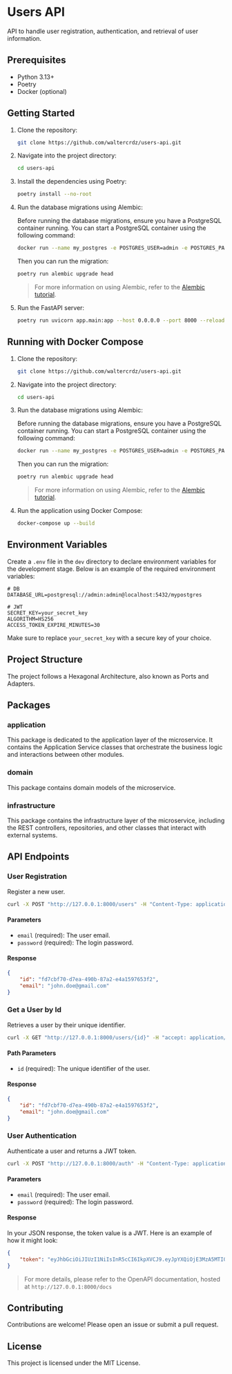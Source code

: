 # Users API

API to handle user registration, authentication, and retrieval of user information.

## Prerequisites
- Python 3.13+
- Poetry
- Docker (optional)

## Getting Started

1. Clone the repository:

    ```bash
    git clone https://github.com/waltercrdz/users-api.git
    ```
2. Navigate into the project directory:
    
    ```bash
    cd users-api
    ```

3. Install the dependencies using Poetry:
    
    ```bash
    poetry install --no-root
    ```

4. Run the database migrations using Alembic:

    Before running the database migrations, ensure you have a PostgreSQL container running. You can start a PostgreSQL container using the following command:

    ```bash
    docker run --name my_postgres -e POSTGRES_USER=admin -e POSTGRES_PASSWORD=admin -e POSTGRES_DB=mypostgres -p 5432:5432 -d postgres
    ```

    Then you can run the migration:

    ```bash
    poetry run alembic upgrade head
    ```

    > For more information on using Alembic, refer to the [Alembic tutorial](https://alembic.sqlalchemy.org/en/latest/tutorial.html).


5. Run the FastAPI server:
    ```bash
    poetry run uvicorn app.main:app --host 0.0.0.0 --port 8000 --reload
    ```

## Running with Docker Compose

1. Clone the repository:

    ```bash
    git clone https://github.com/waltercrdz/users-api.git
    ```

2. Navigate into the project directory:
    
    ```bash
    cd users-api
    ```

3. Run the database migrations using Alembic:

    Before running the database migrations, ensure you have a PostgreSQL container running. You can start a PostgreSQL container using the following command:

    ```bash
    docker run --name my_postgres -e POSTGRES_USER=admin -e POSTGRES_PASSWORD=admin -e POSTGRES_DB=mypostgres -p 5432:5432 -d postgres
    ```

    Then you can run the migration:

    ```bash
    poetry run alembic upgrade head
    ```

    > For more information on using Alembic, refer to the [Alembic tutorial](https://alembic.sqlalchemy.org/en/latest/tutorial.html).


4. Run the application using Docker Compose:
    
    ```bash
    docker-compose up --build
    ```

## Environment Variables

Create a `.env` file in the `dev` directory to declare environment variables for the development stage. Below is an example of the required environment variables:

```
# DB
DATABASE_URL=postgresql://admin:admin@localhost:5432/mypostgres

# JWT
SECRET_KEY=your_secret_key
ALGORITHM=HS256
ACCESS_TOKEN_EXPIRE_MINUTES=30
```
Make sure to replace `your_secret_key` with a secure key of your choice.

## Project Structure

The project follows a Hexagonal Architecture, also known as Ports and Adapters.

## Packages

### application

This package is dedicated to the application layer of the microservice. It contains the Application Service classes that orchestrate the business logic and interactions between other modules.

### domain

This package contains domain models of the microservice.

### infrastructure

This package contains the infrastructure layer of the microservice, including the REST controllers, repositories, and other classes that interact with external systems.

## API Endpoints

### User Registration

Register a new user.

```bash
curl -X POST "http://127.0.0.1:8000/users" -H "Content-Type: application/json" -d '{"email": "john.doe@gmail.com", "password": "newpassword123"}'
```

#### Parameters

- `email` (required): The user email.
- `password` (required): The login password.

#### Response

```json
{
    "id": "fd7cbf70-d7ea-490b-87a2-e4a1597653f2",
    "email": "john.doe@gmail.com"
}
```

### Get a User by Id

Retrieves a user by their unique identifier.

```bash
curl -X GET "http://127.0.0.1:8000/users/{id}" -H "accept: application/json"
```

#### Path Parameters

- `id` (required): The unique identifier of the user.

#### Response

```json
{
    "id": "fd7cbf70-d7ea-490b-87a2-e4a1597653f2",
    "email": "john.doe@gmail.com"
}
```

### User Authentication

Authenticate a user and returns a JWT token.

```bash
curl -X POST "http://127.0.0.1:8000/auth" -H "Content-Type: application/json" -d '{"email": "john.doe@gmail.com", "password": "newpassword123"}'
```

#### Parameters

- `email` (required): The user email.
- `password` (required): The login password.

#### Response

In your JSON response, the token value is a JWT. Here is an example of how it might look:

```json
{
    "token": "eyJhbGciOiJIUzI1NiIsInR5cCI6IkpXVCJ9.eyJpYXQiOjE3MzA5MTI0OTEsInN1YiI6ImpvaG4uZG9lQGdtYWlsLmNvbSIsImV4cCI6MTczMDkxMzM5MSwidXNlcl9pZCI6ImVjOTM0ZTk4LTAzMzUtNGMwZS1iNDZjLTg4ZDZiYWNhZmE0NyJ9.wdQHEX1Y0kyi2XWdPWXOuzFhsUJvU72NR3lYOrEu4qw"
}
```

> For more details, please refer to the OpenAPI documentation, hosted at `http://127.0.0.1:8000/docs`

## Contributing

Contributions are welcome! Please open an issue or submit a pull request.

## License

This project is licensed under the MIT License.